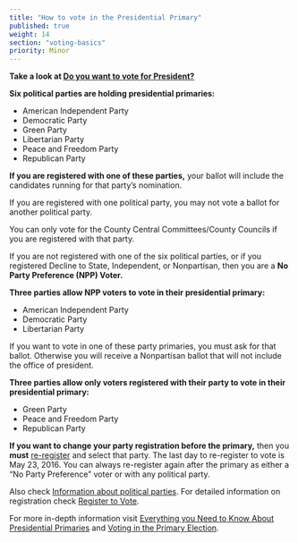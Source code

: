 ```yaml
---
title: "How to vote in the Presidential Primary"
published: true
weight: 14
section: "voting-basics"
priority: Minor
---
```


**Take a look at [Do you want to vote for President?](https://drive.google.com/file/d/0B0h2E_kd8S-LemNBUGhaWTZXamRqQnRXb1pNMXFjeVZ4eWJz/view?usp=sharing)**  

**Six political parties are holding presidential primaries:**    
- American Independent Party  
- Democratic Party  
- Green Party  
- Libertarian Party  
- Peace and Freedom Party  
- Republican Party  

**If you are registered with one of these parties,** your ballot will include the candidates running for that party’s nomination.  

If you are registered with one political party, you may not vote a ballot for another political party.  

You can only vote for the County Central Committees/County Councils if you are registered with that party.  

If you are not registered with one of the six political parties, or if you registered Decline to State, Independent, or Nonpartisan, then you are a **No Party Preference (NPP) Voter.**  

**Three parties allow NPP voters to vote in their presidential primary:**  
- American Independent Party  
- Democratic Party  
- Libertarian Party  

If you want to vote in one of these party primaries, you must ask for that ballot.  Otherwise you will receive a Nonpartisan ballot that will not include the office of president.  

**Three parties allow only voters registered with their party to vote in their presidential primary:**  
- Green Party  
- Peace and Freedom Party  
- Republican Party  

**If you want to change your party registration before the primary,** then you **must** [re-register](http://registertovote.ca.gov/) and select that party. The last day to re-register to vote is May 23, 2016. You can always re-register again after the primary as either a “No Party Preference” voter or with any political party.  

Also check [Information about political parties](#menu-item-information-about-political-parties). For detailed information on registration check [Register to Vote](#section-register-to-vote).  

For more in-depth information visit [Everything you Need to Know About Presidential Primaries](http://lwv.org/blog/everything-you-need-know-about-presidential-primaries) and [Voting in the Primary Election](https://cavotes.org/vote/primary).  
